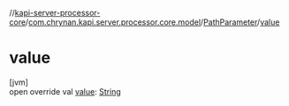 //[kapi-server-processor-core](../../../index.md)/[com.chrynan.kapi.server.processor.core.model](../index.md)/[PathParameter](index.md)/[value](value.md)

# value

[jvm]\
open override val [value](value.md): [String](https://kotlinlang.org/api/latest/jvm/stdlib/kotlin/-string/index.html)
